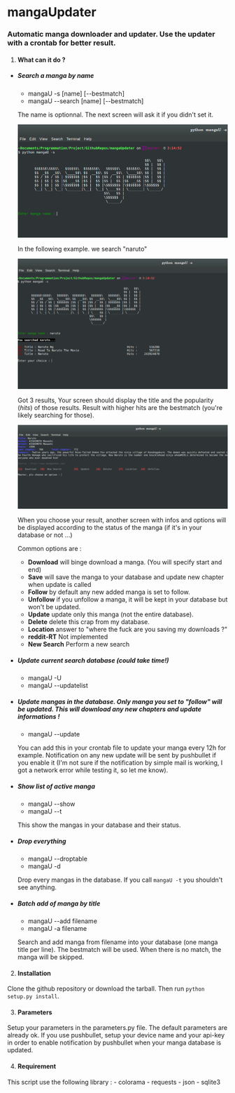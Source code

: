 mangaUpdater
============

### Automatic manga downloader and updater. Use the updater with a crontab for better result.

1. #### What can it do ?

  * ##### Search a manga by name
     * mangaU -s [name] [--bestmatch]
     * mangaU --search [name] [--bestmatch]

     The name is optionnal. The next screen will ask it if you didn't set it.
	
     ![screenshot 1](https://raw.githubusercontent.com/maclandrol/mangaUpdater/master/tests/screenshots/Screenshot%20from%202015-01-24%2003:15:03.png)
	
     In the following example. we search "naruto"
	
     ![screenshot 1](https://raw.githubusercontent.com/maclandrol/mangaUpdater/master/tests/screenshots/Screenshot%20from%202015-01-24%2003:15:16.png)
	
     
     Got 3 results, Your screen should display the title and the popularity (*hits*) of those results. Result with higher hits are the bestmatch (you're likely searching for those).
	
     ![screenshot 1](https://raw.githubusercontent.com/maclandrol/mangaUpdater/master/tests/screenshots/Screenshot%20from%202015-01-24%2003:15:31.png)
	
     When you choose your result, another screen with infos and options will be displayed according to the status of the manga (if it's in your database or not ...)
	
     Common options are :
       + **Download** will binge download a manga. (You will specify start and end)
       + **Save** will save the manga to your database and update new chapter when update is called 
       + **Follow** by default any new added manga is set to follow.  
       + **Unfollow** if you unfollow a manga, it will be kept in your database but won't be updated. 
       + **Update** update only this manga (not the entire database). 
       + **Delete** delete this crap from my database. 
       + **Location** answer to "where the fuck are you saving my downloads ?" 
       + **reddit-RT** Not implemented 
       + **New Search** Perform a new search 

	
  * ##### Update current search database (could take time!)
    * mangaU -U
    * mangaU --updatelist

  * ##### Update mangas in the database. Only manga you set to "follow" will be updated. This will download any new chapters and update informations !
    * mangaU --update
    
    You can add this in your crontab file to update your manga every 12h for example. Notification on any new update will be sent by pushbullet if you enable it (I'm not sure if the notification by simple mail is working, I got a network error while testing it, so let me know).

  * ##### Show list of active manga
    * mangaU --show
    * mangaU --t
    
    This show the mangas in your database and their status.

  * ##### Drop everything
    * mangaU --droptable
    * mangaU -d

    Drop every mangas in the database. If you call `mangaU -t` you shouldn't see anything.

  * ##### Batch add of manga by title
    * mangaU --add filename
    * mangaU -a filename

    Search and add manga from filename into your database (one manga title per line). The bestmatch will be used. When there is no match, the manga will be skipped.

2. #### Installation
    
  Clone the github repository or download the tarball. Then run `python setup.py install`.

3. #### Parameters

  Setup your parameters in the parameters.py file. The default parameters are already ok.
  If you use pushbullet, setup your device name and your api-key in order to enable notification by pushbullet when your manga database is updated.


4. #### Requirement

  This script use the following library :
    - colorama
    - requests
    - json
    - sqlite3

